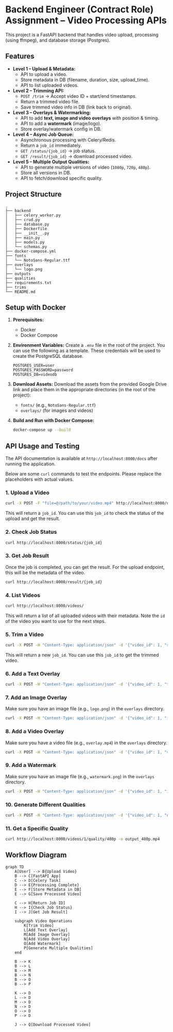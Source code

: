 # Backend Engineer (Contract Role) Assignment – Video Processing APIs

This project is a FastAPI backend that handles video upload, processing (using ffmpeg), and database storage (Postgres).

## Features

- **Level 1 – Upload & Metadata:**
    - API to upload a video.
    - Store metadata in DB (filename, duration, size, upload_time).
    - API to list uploaded videos.
- **Level 2 – Trimming API:**
    - `POST /trim` → Accept video ID + start/end timestamps.
    - Return a trimmed video file.
    - Save trimmed video info in DB (link back to original).
- **Level 3 – Overlays & Watermarking:**
    - API to add **text, image and video overlays** with position & timing.
    - API to add a **watermark** (image/logo).  
    - Store overlay/watermark config in DB.
- **Level 4 – Async Job Queue:**
    - Asynchronous processing with Celery/Redis.
    - Return a `job_id` immediately.
    - `GET /status/{job_id}` → job status.
    - `GET /result/{job_id}` → download processed video.
- **Level 5 – Multiple Output Qualities:**
    - API to generate multiple versions of video (`1080p`, `720p`, `480p`).
    - Store all versions in DB.
    - API to fetch/download specific quality.

## Project Structure

```
.
├── backend
│   ├── celery_worker.py
│   ├── crud.py
│   ├── database.py
│   ├── Dockerfile
│   ├── __init__.py
│   ├── main.py
│   ├── models.py
│   └── schemas.py
├── docker-compose.yml
├── fonts
│   └── NotoSans-Regular.ttf
├── overlays
│   └── logo.png
├── outputs
├── qualities
├── requirements.txt
├── trims
└── README.md
```

## Setup with Docker

1.  **Prerequisites:**
    - Docker
    - Docker Compose

2.  **Environment Variables:**
    Create a `.env` file in the root of the project. You can use the following as a template. These credentials will be used to create the PostgreSQL database.
    ```
    POSTGRES_USER=user
    POSTGRES_PASSWORD=password
    POSTGRES_DB=videodb
    ```

3.  **Download Assets:**
    Download the assets from the provided Google Drive link and place them in the appropriate directories (in the root of the project):
    -   `fonts/` (e.g., `NotoSans-Regular.ttf`)
    -   `overlays/` (for images and videos)

4.  **Build and Run with Docker Compose:**
    ```bash
    docker-compose up --build
    ```

## API Usage and Testing

The API documentation is available at `http://localhost:8000/docs` after running the application.

Below are some `curl` commands to test the endpoints. Please replace the placeholders with actual values.

### 1. Upload a Video

```bash
curl -X POST -F "file=@/path/to/your/video.mp4" http://localhost:8000/upload/
```

This will return a `job_id`. You can use this `job_id` to check the status of the upload and get the result.

### 2. Check Job Status

```bash
curl http://localhost:8000/status/{job_id}
```

### 3. Get Job Result

Once the job is completed, you can get the result. For the upload endpoint, this will be the metadata of the video.

```bash
curl http://localhost:8000/result/{job_id}
```

### 4. List Videos

```bash
curl http://localhost:8000/videos/
```

This will return a list of all uploaded videos with their metadata. Note the `id` of the video you want to use for the next steps.

### 5. Trim a Video

```bash
curl -X POST -H "Content-Type: application/json" -d '{"video_id": 1, "start_time": 0, "end_time": 5}' http://localhost:8000/trim/
```

This will return a new `job_id`. You can use this `job_id` to get the trimmed video.

### 6. Add a Text Overlay

```bash
curl -X POST -H "Content-Type: application/json" -d '{"video_id": 1, "text": "Hello World", "x": 10, "y": 10, "start_time": 0, "end_time": 5}' http://localhost:8000/overlays/text
```

### 7. Add an Image Overlay

Make sure you have an image file (e.g., `logo.png`) in the `overlays` directory.

```bash
curl -X POST -H "Content-Type: application/json" -d '{"video_id": 1, "image_name": "logo.png", "x": 10, "y": 10, "start_time": 0, "end_time": 5}' http://localhost:8000/overlays/image
```

### 8. Add a Video Overlay

Make sure you have a video file (e.g., `overlay.mp4`) in the `overlays` directory.

```bash
curl -X POST -H "Content-Type: application/json" -d '{"video_id": 1, "video_name": "overlay.mp4", "x": 10, "y": 10, "start_time": 0, "end_time": 5}' http://localhost:8000/overlays/video
```

### 9. Add a Watermark

Make sure you have an image file (e.g., `watermark.png`) in the `overlays` directory.

```bash
curl -X POST -H "Content-Type: application/json" -d '{"video_id": 1, "image_name": "watermark.png"}' http://localhost:8000/watermark
```

### 10. Generate Different Qualities

```bash
curl -X POST -H "Content-Type: application/json" -d '{"video_id": 1, "quality": "480p"}' http://localhost:8000/quality
```

### 11. Get a Specific Quality

```bash
curl http://localhost:8000/videos/1/quality/480p -o output_480p.mp4
```

## Workflow Diagram

```mermaid
graph TD
    A[User] --> B{Upload Video}
    B --> C[FastAPI App]
    C --> D[Celery Task]
    D --> E{Processing Complete}
    E --> F[Store Metadata in DB]
    E --> G[Save Processed Video]

    C --> H[Return Job ID]
    H --> I{Check Job Status}
    I --> J[Get Job Result]

    subgraph Video Operations
        K[Trim Video]
        L[Add Text Overlay]
        M[Add Image Overlay]
        N[Add Video Overlay]
        O[Add Watermark]
        P[Generate Multiple Qualities]
    end

    B --> K
    B --> L
    B --> M
    B --> N
    B --> O
    B --> P

    K --> D
    L --> D
    M --> D
    N --> D
    O --> D
    P --> D

    J --> Q[Download Processed Video]
```